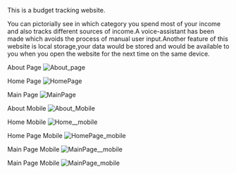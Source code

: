 This is a budget tracking website.

You can pictorially see in which category you spend most of your income and also tracks different sources of income.A voice-assistant has been made which avoids the process of manual user input.Another feature of this website is local storage,your data would be stored and would be available to you when you open the website for the next time on the same device.

About Page
![About_page](https://github.com/Cvm07/Budget-Tracker/assets/134768087/d7d79718-4bf7-46ee-ad20-8073a877b1fc)

Home Page
![HomePage](https://github.com/Cvm07/Budget-Tracker/assets/134768087/be3bf543-722c-4f7e-9387-a135688bf457)

Main Page
![MainPage](https://github.com/Cvm07/Budget-Tracker/assets/134768087/49d4259b-b545-41a5-8c3a-d88bea01d6bb)

About Mobile
![About_Mobile](https://github.com/Cvm07/Budget-Tracker/assets/134768087/52f2ab2e-e460-4298-9960-cc2f7ac155f4)

Home Mobile
![Home__mobile](https://github.com/Cvm07/Budget-Tracker/assets/134768087/0c106064-6807-411c-a304-fdd9ada6ec0d)

Home Page Mobile
![HomePage_mobile](https://github.com/Cvm07/Budget-Tracker/assets/134768087/a003eae7-b455-4ae2-a326-773c30f4b19d)

Main Page Mobile
![MainPage__mobile](https://github.com/Cvm07/Budget-Tracker/assets/134768087/e11c516d-1772-43ff-bf8e-004cfb825c84)

Main Page Mobile
![MainPage_mobile](https://github.com/Cvm07/Budget-Tracker/assets/134768087/d067e5bb-4ac7-4c20-84da-a7f5d741842b)

